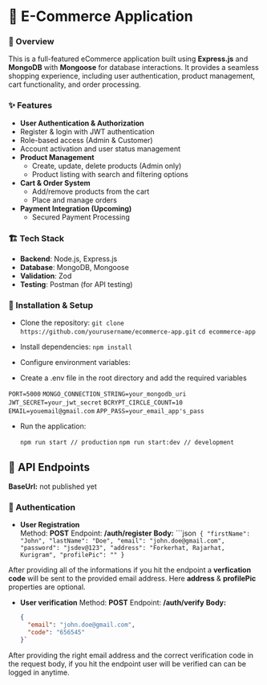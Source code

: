 # **🛒 E-Commerce Application**
###  📌 Overview
This is a full-featured eCommerce application built using **Express.js** and **MongoDB** with **Mongoose** for database interactions. It provides a seamless shopping experience, including user authentication, product management, cart functionality, and order processing.

### ✨ Features
 -  **User Authentication & Authorization**
   - Register & login with JWT authentication
   - Role-based access (Admin & Customer)
   - Account activation and user status management
 - **Product Management**
   - Create, update, delete products (Admin only)
   - Product listing with search and filtering options
 - **Cart & Order System**
   - Add/remove products from the cart
   - Place and manage orders
 - **Payment Integration (Upcoming)**
   - Secured Payment Processing

### 🏗️ Tech Stack
- **Backend**: Node.js, Express.js
- **Database**: MongoDB, Mongoose
- **Validation**: Zod
- **Testing**: Postman (for API testing)

### 🚀 Installation & Setup
- Clone the repository:
`git clone https://github.com/yourusername/ecommerce-app.git`
 `cd ecommerce-app`
 
- Install dependencies:
`npm install`
- Configure environment variables:
 - Create a .env file in the root directory and add the required variables
   
  `PORT=5000`
  `MONGO_CONNECTION_STRING=your_mongodb_uri`
  `JWT_SECRET=your_jwt_secret`
  `BCRYPT_CIRCLE_COUNT=10`
  `EMAIL=youemail@gmail.com`
  `APP_PASS=your_email_app's_pass`

- Run the application:

   `npm run start // production`
   `npm run start:dev // development` 

## 📌 API Endpoints
**BaseUrl:** not published yet

### 🔹 Authentication
- **User Registration**  
Method: **POST**
Endpoint: **/auth/register**
  **Body:**
  ```json`
  {
    "firstName": "John",
    "lastName": "Doe",
    "email": "john.doe@gmail.com",
	"password": "jsdev@123",
	"address": "Forkerhat, Rajarhat, Kurigram",
	"profilePic": ""
  }`

After providing all of the informations if you hit the endpoint a **verfication code** will be sent to the provided email address. Here **address** & **profilePic** properties are optional. 

- **User verification**
Method: **POST**
Endpoint: **/auth/verify**
  **Body:**
  ```json
  {
    "email": "john.doe@gmail.com",
    "code": "656545"
  }`
After providing the right email address and the correct verification code in the request body, if you hit the endpoint user will be verified can can be logged in anytime.